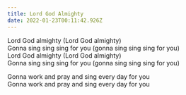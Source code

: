 ```yaml
---
title: Lord God Almighty
date: 2022-01-23T00:11:42.926Z
---
```

Lord God almighty (Lord God almighty)\
Gonna sing sing sing for you (gonna sing sing sing for you)\
Lord God almighty (Lord God almighty)\
Gonna sing sing sing for you (gonna sing sing sing for you)

Gonna work and pray and sing every day for you\
Gonna work and pray and sing every day for you